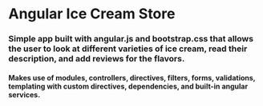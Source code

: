 # Angular Ice Cream Store

### Simple app built with angular.js and bootstrap.css that allows the user to look at different varieties of ice cream, read their description, and add reviews for the flavors.

#### Makes use of modules, controllers, directives, filters, forms, validations, templating with custom directives, dependencies, and built-in angular services.
